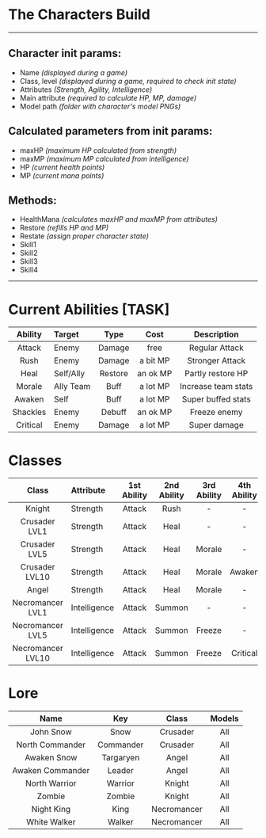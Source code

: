 # The Characters Build

***

## Character init params:
* Name _(displayed during a game)_
* Class, level _(displayed during a game, required to check init state)_
* Attributes _(Strength, Agility, Intelligence)_
* Main attribute _(required to calculate HP, MP, damage)_
* Model path _(folder with character's model PNGs)_


## Calculated parameters from init params:
* maxHP  _(maximum HP calculated from strength)_
* maxMP  _(maximum MP calculated from intelligence)_
* HP  _(current health points)_
* MP  _(current mana points)_


## Methods:
* HealthMana _(calculates maxHP and maxMP from attributes)_
* Restore _(refills HP and MP)_
* Restate _(assign proper character state)_
* Skill1
* Skill2
* Skill3
* Skill4

***
 
# Current Abilities [TASK]

| Ability  | Target    | Type    | Cost     | Description         |
|:--------:|:----------|:-------:|:--------:|:-------------------:|
| Attack   | Enemy     | Damage  | free     | Regular Attack      |
| Rush     | Enemy     | Damage  | a bit MP | Stronger Attack     |
| Heal     | Self/Ally | Restore | an ok MP | Partly restore HP   |
| Morale   | Ally Team | Buff    | a lot MP | Increase team stats |
| Awaken   | Self      | Buff    | a lot MP | Super buffed stats  |
| Shackles | Enemy     | Debuff  | an ok MP | Freeze enemy        |
| Critical | Enemy     | Damage  | a lot MP | Super damage        |


# Classes

| Class             | Attribute    | 1st Ability | 2nd Ability | 3rd Ability | 4th Ability |
|:-----------------:|:-------------|:-----------:|:-----------:|:-----------:|:-----------:|
| Knight            | Strength     | Attack      | Rush        | -           | -           |
| Crusader LVL1     | Strength     | Attack      | Heal        | -           | -           |
| Crusader LVL5     | Strength     | Attack      | Heal        | Morale      | -           |
| Crusader LVL10    | Strength     | Attack      | Heal        | Morale      | Awaken      |
| Angel             | Strength     | Attack      | Heal        | Morale      | -           |
| Necromancer LVL1  | Intelligence | Attack      | Summon      | -           | -           |
| Necromancer LVL5  | Intelligence | Attack      | Summon      | Freeze      | -           |
| Necromancer LVL10 | Intelligence | Attack      | Summon      | Freeze      | Critical    |


# Lore

| Name             | Key       | Class       | Models |
|:----------------:|:---------:|:-----------:|:------:|
| John Snow        | Snow      | Crusader    | All    |
| North Commander  | Commander | Crusader    | All    |
| Awaken Snow      | Targaryen | Angel       | All    |
| Awaken Commander | Leader    | Angel       | All    |
| North Warrior    | Warrior   | Knight      | All    |
| Zombie           | Zombie    | Knight      | All    | 
| Night King       | King      | Necromancer | All    |
| White Walker     | Walker    | Necromancer | All    |
